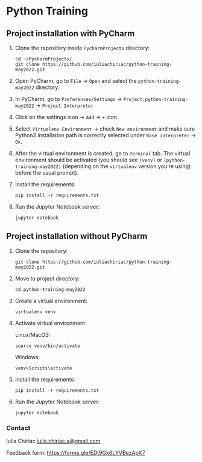 # Python Training

## Project installation with PyCharm

1. Clone the repository inside `PycharmProjects` directory:

    ```shell
    cd ~/PycharmProjects/
    git clone https://github.com/iuliachiriac/python-training-may2022.git
    ```

2. Open PyCharm, go to `File` -> `Open` and select the `python-training-may2022` directory.
3. In PyCharm, go to `Preferences/Settings` -> `Project:python-training-may2022` -> `Project Interpreter`
4. Click on the settings icon -> `Add` -> `+` icon.
5. Select `Virtualenv Environment` -> check `New environment` and make sure Python3 installation path is correctly selected under `Base interpreter` -> `Ok`.
6. After the virtual environment is created, go to `Terminal` tab. 
The virtual environment should be activated (you should see `(venv)` or `(python-training-may2022)` (depending on the `virtualenv` version you're using)
before the usual prompt).

7. Install the requirements:

    ```shell
    pip install -r requirements.txt
    ```

8. Run the Jupyter Notebook server:

    ```shell
    jupyter notebook
    ```

## Project installation without PyCharm

1. Clone the repository:

    ```shell
    git clone https://github.com/iuliachiriac/python-training-may2022.git
    ```

1. Move to project directory:
    ```shell
    cd python-training-may2022
    ```

1. Create a virtual environment:

    ```shell
    virtualenv venv
    ```

1. Activate virtual environment:

    Linux/MacOS:
    ```shell
    source venv/bin/activate
    ```

    Windows:
    ```shell
    venv\Scripts\activate
    ```

1. Install the requirements:

    ```shell
    pip install -r requirements.txt
    ```

1. Run the Jupyter Notebook server:

    ```shell
    jupyter notebook
    ```

### Contact
Iulia Chiriac <iulia.chiriac.a@gmail.com>

Feedback form: https://forms.gle/EDt9Gk6LYVBezApX7
